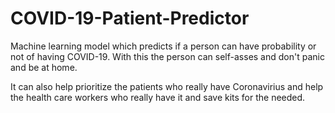 # COVID-19-Patient-Predictor

Machine learning model which predicts if a person can have probability or not of having COVID-19. With this the person can self-asses and don't panic and be at home. 

It can also help prioritize the patients who really have Coronavirius and help the health care workers who really have it and save kits for the needed.

<!-- ## Home Page
![alt text](https://github.com/PrasadRaoJammuna/corona-patient-prediction/blob/master/corona.PNG)

<br>
## Patient Prediction
<br>

![alt text](https://github.com/PrasadRaoJammuna/corona-patient-prediction/blob/master/corona_prediction.PNG) -->
